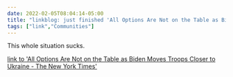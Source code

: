 ```yaml
---
date: 2022-02-05T08:04:14-05:00
title: "linkblog: just finished 'All Options Are Not on the Table as Biden Moves Troops Closer to Ukraine - The New York Times'"
tags: ["link","Communities"]
---
```

This whole situation sucks.
 
[link to 'All Options Are Not on the Table as Biden Moves Troops Closer to Ukraine - The New York Times'](https://www.nytimes.com/2022/02/05/us/politics/biden-ukraine-russia-war.html)
